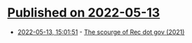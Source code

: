 # [Published on 2022-05-13](index.md)

* [2022-05-13, 15:01:51](https://news.ycombinator.com/item?id=31368556) - [The scourge of Rec dot gov (2021)](https://pmags.com/the-scourge-of-rec-dot-gov)
